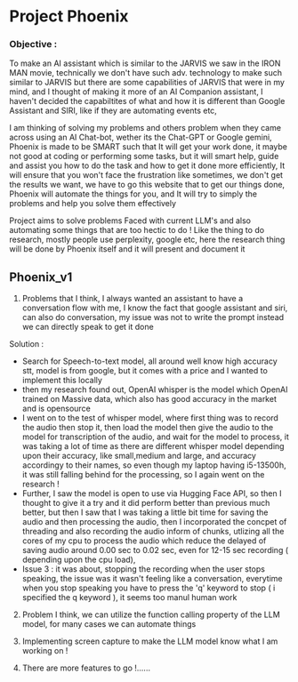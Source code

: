 # Project Phoenix

### Objective :
To make an AI assistant which is similar to the JARVIS we saw in the IRON MAN movie, technically we don't have such adv. technology to make such similar to JARVIS but there are some capabilities of JARVIS that were in my mind, and I thought of making it more of an AI Companion assistant, I haven't decided the capabiltites of what and how it is different than Google Assistant and SIRI, like if they are automating events etc,

 I am thinking of solving my problems and others problem when they came across using an AI Chat-bot, wether its the Chat-GPT or Google gemini, Phoenix is made to be SMART such that It will get your work done, it maybe not good at coding or performing some tasks, but it will smart help, guide and assist you how to do the task and how to get it done more efficiently, It will ensure that you won't face the frustration like sometimes, we don't get the results we want, we have to go this website that to get our things done, Phoenix will automate the things for you, and It will try to simply the problems and help you solve them effectively 

Project aims to solve problems Faced with current LLM's and also automating some things that are too hectic to do !
Like the thing to do research, mostly people use perplexity, google etc, here the research thing will be done by Phoenix itself and it will present and document it 

 ## Phoenix_v1

 1. Problems that I think, I always wanted an assistant to have a conversation flow with me, I know the fact that google assistant and siri, can also do conversation, my issue was not to write the prompt instead we can directly speak to get it done

 Solution :
 - Search for Speech-to-text model, all around well know high accuracy stt, model is from google, but it comes with a price and I wanted to implement this locally
 - then my research found out, OpenAI whisper is the model which OpenAI trained on Massive data, which also has good accuracy in the market and is opensource
 - I went on to the test of whisper model, where first thing was to record the audio then stop it, then load the model then give the audio to the model for transcription of the audio, and wait for the model to process, it was taking a lot of time as there are different whisper model depending upon their accuracy, like small,medium and large, and accuracy accordingy to their names, so even though my laptop having i5-13500h, it was still falling behind for the processing, so I again went on the research !
 - Further, I saw the model is open to use via Hugging Face API, so then I thought to give it a try and it did perform better than previous much better, but then I saw that I was taking a little bit time for saving the audio and then processing the audio, then I incorporated the concpet of threading and also recording the audio inform of chunks, utlizing all the cores of my cpu to process the audio which reduce the delayed of saving audio around 0.00 sec to 0.02 sec, even for 12-15 sec recording ( depending upon the cpu load),
 - Issue 3 : it was about, stopping the recording when the user stops speaking, the issue was it wasn't feeling like a conversation, everytime when you stop speaking you have to press the 'q' keyword to stop ( i specified the q keyword ), it seems too manul human work

 2. Problem I think, we can utilize the function calling property of the LLM model, for many cases we can automate things 

 3. Implementing screen capture to make the LLM model know what I am working on !

 4. There are more features to go !......